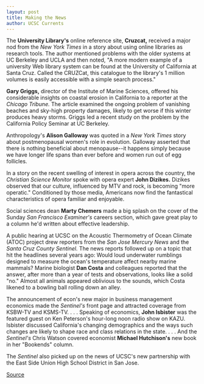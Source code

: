 ```yaml
---
layout: post
title: Making the News
author: UCSC Currents
---
```


The **University Library's** online reference site, **Cruzcat,** received a major nod from the _New York Times_ in a story about using online libraries as research tools. The author mentioned problems with the older systems at UC Berkeley and UCLA and then noted, "A more modern example of a university Web library system can be found at the University of California at Santa Cruz. Called the CRUZCat, this catalogue to the library's 1 million volumes is easily accessible with a simple search process."

**Gary Griggs,** director of the Institute of Marine Sciences, offered his considerable insights on coastal erosion in California to a reporter at the _Chicago Tribune._ The article examined the ongoing problem of vanishing beaches and sky-high property damages, likely to get worse if this winter produces heavy storms. Griggs led a recent study on the problem by the California Policy Seminar at UC Berkeley.

Anthropology's **Alison Galloway** was quoted in a _New York Times_ story about postmenopausal women's role in evolution. Galloway asserted that there is nothing beneficial about menopause--it happens simply because we have longer life spans than ever before and women run out of egg follicles.

In a story on the recent swelling of interest in opera across the country, the _Christian Science Monitor_ spoke with opera expert **John Dizikes.** Dizikes observed that our culture, influenced by MTV and rock, is becoming "more operatic." Conditioned by those media, Americans now find the fantastical characteristics of opera familiar and enjoyable.

Social sciences dean **Marty Chemers** made a big splash on the cover of the Sunday _San Francisco Examiner's_ careers section, which gave great play to a column he'd written about effective leadership.

A public hearing at UCSC on the Acoustic Thermometry of Ocean Climate (ATOC) project drew reporters from the _San Jose Mercury News_ and the _Santa Cruz County Sentinel._ The news reports followed up on a topic that hit the headlines several years ago: Would loud underwater rumblings designed to measure the ocean's temperature affect nearby marine mammals? Marine biologist **Dan Costa** and colleagues reported that the answer, after more than a year of tests and observations, looks like a solid "no." Almost all animals appeared oblivious to the sounds, which Costa likened to a bowling ball rolling down an alley.

The announcement of econ's new major in business management economics made the _Sentinel's_ front page and attracted coverage from KSBW-TV and KSMS-TV. . . . Speaking of economics, **John Isbister** was the featured guest on Ken Peterson's hour-long noon radio show on KAZU. Isbister discussed California's changing demographics and the ways such changes are likely to shape race and class relations in the state. . . . And the _Sentinel's_ Chris Watson covered economist **Michael Hutchison's** new book in her "Bookends" column.

The _Sentinel_ also picked up on the news of UCSC's new partnership with the East Side Union High School District in San Jose.

[Source](http://www1.ucsc.edu/oncampus/currents/97-11-10/makenews.htm "Permalink to Making the News: 11-10-97")
